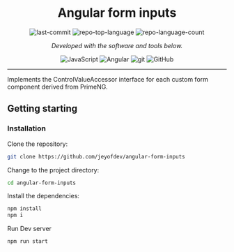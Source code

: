 <p>
    <h1 align="center">Angular form inputs</h1>
</p>

<p align="center">
	<img src="https://img.shields.io/github/last-commit/jeyofdev/angular-form-inputs?style=flat-square&logo=git&logoColor=white&color=157bed" alt="last-commit">
	<img src="https://img.shields.io/github/languages/top/jeyofdev/angular-form-inputs?style=flat-square&color=157bed" alt="repo-top-language">
	<img src="https://img.shields.io/github/languages/count/jeyofdev/spring-dto-mapper?style=flat-square&color=157bed" alt="repo-language-count">
<p>

<p align="center">
    <em>Developed with the software and tools below.</em>
</p>

<p align="center">
	<img src="https://img.shields.io/badge/javascript-%23323330.svg?style=flat-square&logo=javascript&logoColor=%23F7DF1E" alt="JavaScript">
	<img src="https://img.shields.io/badge/angular-%23DD0031.svg?style=flat-square&logo=angular&logoColor=white" alt="Angular">
  <img src="https://img.shields.io/badge/git-%23F05033.svg?style=flat-square&logo=git&logoColor=white" alt="git">
	<img src="https://img.shields.io/badge/GitHub-181717.svg?style=flat-square&logo=GitHub&logoColor=white" alt="GitHub">
</p>
<hr>

<p>
    Implements the ControlValueAccessor interface for each custom form component derived from PrimeNG. 
</p>

## Getting starting

### Installation

Clone the repository:

```sh
git clone https://github.com/jeyofdev/angular-form-inputs
```

Change to the project directory:

```sh
cd angular-form-inputs
```

Install the dependencies:

```sh
npm install
npm i
```

Run Dev server

```sh
npm run start
```
